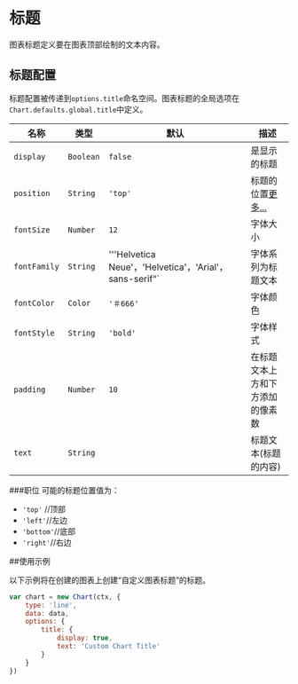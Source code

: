 # 标题

图表标题定义要在图表顶部绘制的文本内容。

## 标题配置
标题配置被传递到`options.title`命名空间。图表标题的全局选项在`Chart.defaults.global.title`中定义。

|名称|类型|默认|描述
| ----- | ---- | -------- | -----------
| `display` | `Boolean` | `false` |是显示的标题
| `position` | `String` | `'top'` |标题的位置[更多...](＃位置)
| `fontSize` | `Number` | `12` |字体大小
| `fontFamily` | `String` | '''Helvetica Neue'，'Helvetica'，'Arial'，sans-serif“`|字体系列为标题文本
| `fontColor` |`Color`| `'＃666'` |字体颜色
| `fontStyle` | `String` | `'bold'` |字体样式
| `padding` | `Number` | `10` |在标题文本上方和下方添加的像素数
| `text ` | `String ` |  |标题文本(标题的内容)

###职位
可能的标题位置值为：

* `'top'` //顶部
* `'left'`//左边
* `'bottom'`//底部
* `'right'`//右边

##使用示例

以下示例将在创建的图表上创建“自定义图表标题”的标题。

```javascript
var chart = new Chart(ctx, {
    type: 'line',
    data: data,
    options: {
        title: {
            display: true,
            text: 'Custom Chart Title'
        }
    }
})
```
